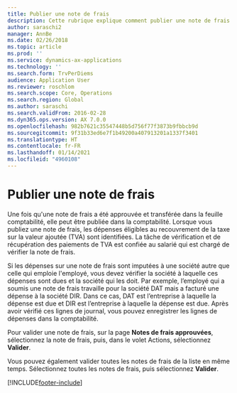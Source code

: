 ```yaml
---
title: Publier une note de frais
description: Cette rubrique explique comment publier une note de frais dans la comptabilité.
author: saraschi2
manager: AnnBe
ms.date: 02/26/2018
ms.topic: article
ms.prod: ''
ms.service: dynamics-ax-applications
ms.technology: ''
ms.search.form: TrvPerDiems
audience: Application User
ms.reviewer: roschlom
ms.search.scope: Core, Operations
ms.search.region: Global
ms.author: saraschi
ms.search.validFrom: 2016-02-28
ms.dyn365.ops.version: AX 7.0.0
ms.openlocfilehash: 982b7621c35547448b5d756f77f3873b9fbbcb9d
ms.sourcegitcommit: 9f31b33ed6e7f1b49200a407913201a1337f3401
ms.translationtype: HT
ms.contentlocale: fr-FR
ms.lasthandoff: 01/14/2021
ms.locfileid: "4960108"
---
```

# <a name="post-an-expense-report"></a>Publier une note de frais

Une fois qu'une note de frais a été approuvée et transférée dans la feuille comptabilité, elle peut être publiée dans la comptabilité. Lorsque vous publiez une note de frais, les dépenses éligibles au recouvrement de la taxe sur la valeur ajoutée (TVA) sont identifiées. La tâche de vérification et de récupération des paiements de TVA est confiée au salarié qui est chargé de vérifier la note de frais.

Si les dépenses sur une note de frais sont imputées à une société autre que celle qui emploie l'employé, vous devez vérifier la société à laquelle ces dépenses sont dues et la société qui les doit. Par exemple, l’employé qui a soumis une note de frais travaille pour la société DAT mais a facturé une dépense à la société DIR. Dans ce cas, DAT est l’entreprise à laquelle la dépense est due et DIR est l’entreprise à laquelle la dépense est due. Après avoir vérifié ces lignes de journal, vous pouvez enregistrer les lignes de dépenses dans la comptabilité.

Pour valider une note de frais, sur la page **Notes de frais approuvées**, sélectionnez la note de frais, puis, dans le volet Actions, sélectionnez **Valider**.

Vous pouvez également valider toutes les notes de frais de la liste en même temps. Sélectionnez toutes les notes de frais, puis sélectionnez **Valider**.


[!INCLUDE[footer-include](../includes/footer-banner.md)]